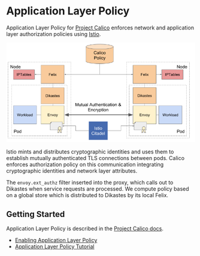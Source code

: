 # Application Layer Policy

Application Layer Policy for [Project Calico][calico] enforces network and
application layer authorization policies using [Istio].

![arch](https://github.com/projectcalico/app-policy/raw/master/docs/arch.png)

Istio mints and distributes cryptographic identities and uses them to establish mutually authenticated TLS connections
between pods.  Calico enforces authorization policy on this communication integrating cryptographic identities and 
network layer attributes.

The `envoy.ext_authz` filter inserted into the proxy, which calls out to Dikastes when service requests are
processed.  We compute policy based on a global store which is distributed to Dikastes by its local Felix.
 
## Getting Started

Application Layer Policy is described in the [Project Calico docs][docs].

 - [Enabling Application Layer Policy](https://docs.projectcalico.org/master/security/app-layer-policy)
 - [Application Layer Policy Tutorial](https://docs.projectcalico.org/latest/security/app-layer-policy/)
 
 
 [calico]: https://projectcalico.org
 [istio]: https://istio.io
 [docs]: https://docs.projectcalico.org/latest
 
